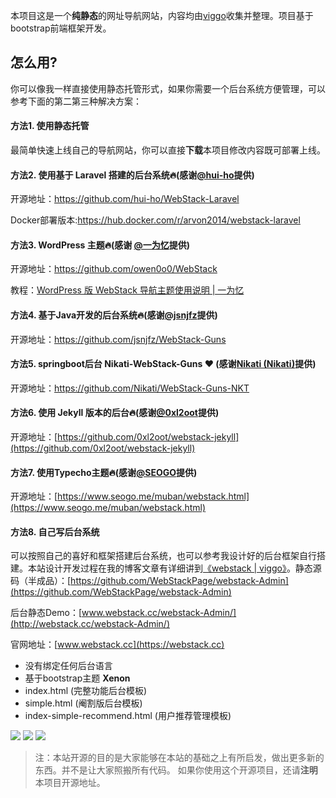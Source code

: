 本项目这是一个**纯静态**的网址导航网站，内容均由[viggo](http://viggoz.com)收集并整理。项目基于bootstrap前端框架开发。

怎么用?
---
你可以像我一样直接使用静态托管形式，如果你需要一个后台系统方便管理，可以参考下面的第二第三种解决方案：
#### 方法1. 使用静态托管
最简单快速上线自己的导航网站，你可以直接**下载**本项目修改内容既可部署上线。

#### 方法2. 使用基于 Laravel 搭建的后台系统🔥(感谢[@hui-ho](https://github.com/hui-ho)提供)
开源地址：https://github.com/hui-ho/WebStack-Laravel

Docker部署版本:https://hub.docker.com/r/arvon2014/webstack-laravel

#### 方法3. WordPress 主题🔥(感谢 [@一为忆](https://www.iowen.cn/)提供)
开源地址：https://github.com/owen0o0/WebStack

教程：[WordPress 版 WebStack 导航主题使用说明 \| 一为忆](https://www.iowen.cn/wordpress-version-webstack/)

#### 方法4. 基于Java开发的后台系统🔥(感谢[@jsnjfz](https://github.com/jsnjfz)提供)
开源地址：https://github.com/jsnjfz/WebStack-Guns

#### 方法5. springboot后台 Nikati-WebStack-Guns ❤️ (感谢[Nikati \(Nikati\)](https://github.com/Nikati)提供)
开源地址：https://github.com/Nikati/WebStack-Guns-NKT

#### 方法6. 使用 Jekyll 版本的后台🔥(感谢[@0xl2oot](https://github.com/0xl2oot)提供)
开源地址：[https://github.com/0xl2oot/webstack-jekyll](https://github.com/0xl2oot/webstack-jekyll)

#### 方法7. 使用Typecho主题🔥(感谢[@SEOGO](https://www.seogo.me/)提供)
开源地址：[https://www.seogo.me/muban/webstack.html](https://www.seogo.me/muban/webstack.html)

#### 方法8. 自己写后台系统
可以按照自己的喜好和框架搭建后台系统，也可以参考我设计好的后台框架自行搭建。本站设计开发过程在我的博客文章有详细讲到[《webstack \| viggo》](http://blog.viggoz.com/2018/01/03/2018-01-03-webstack/)。静态源码（半成品）：[https://github.com/WebStackPage/webstack-Admin](https://github.com/WebStackPage/webstack-Admin)

后台静态Demo：[www.webstack.cc/webstack-Admin/](http://webstack.cc/webstack-Admin/)

官网地址：[www.webstack.cc](https://webstack.cc)

- 没有绑定任何后台语言
- 基于bootstrap主题 **Xenon**
- index.html (完整功能后台模板)
- simple.html (阉割版后台模板)
- index-simple-recommend.html (用户推荐管理模板)

![](http://7xnb6x.com1.z0.glb.clouddn.com/webstack-06-production2.png)
![](http://7xnb6x.com1.z0.glb.clouddn.com/webstack-08-design2.png)
![](http://7xnb6x.com1.z0.glb.clouddn.com/webstack-09-design3.png)
> 注：本站开源的目的是大家能够在本站的基础之上有所启发，做出更多新的东西。并不是让大家照搬所有代码。
> 如果你使用这个开源项目，还请**注明**本项目开源地址。


